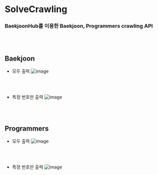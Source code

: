 # SolveCrawling
### BaekjoonHub를 이용한 Baekjoon, Programmers crawling API

<br><br>

## Baekjoon
- 모두 출력
![image](https://github.com/user-attachments/assets/fe1b7ecb-75a6-4224-a80f-167c51198ff1)

<br><br>

- 특정 번호만 출력
![image](https://github.com/user-attachments/assets/4b55c96d-2a12-4742-b1c9-930ecd0ccb63)

<br><br>

## Programmers
- 모두 출력
![image](https://github.com/user-attachments/assets/6ece5275-bea8-4eb9-9ea5-5e15f8a898cf)

<br><br>

- 특정 번호만 출력
![image](https://github.com/user-attachments/assets/7a753dd1-a2dc-44cb-b333-6e89a6b241de)

